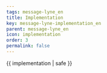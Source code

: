 ```yaml
---
tags: message-lyne_en
title: Implementation
key: message-lyne-implementation_en
parent: message-lyne_en
icon: implementation
order: 3
permalink: false  
---
```

 {{ implementation | safe }}


